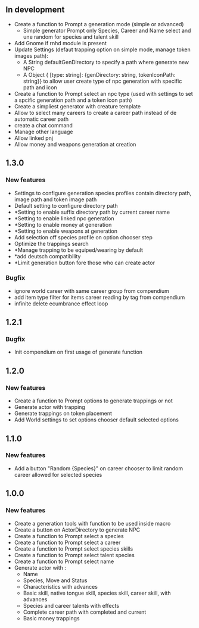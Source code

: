 ## In development

- Create a function to Prompt a generation mode (simple or advanced)
  - Simple generator Prompt only Species, Career and Name select and une random for species and talent skill
- Add Gnome if rnhd module is present
- Update Settings (defaut trapping option on simple mode, manage token images path):
  - A String defaultGenDirectory to specify a path where generate new NPC
  - A Object { [type: string]: {genDirectory: string, tokenIconPath: string}} to allow user create type of npc generation with specific path and icon
- Create a function to Prompt select an npc type (used with settings to set a spcific generation path and a token icon path)
- Create a simpliest generator with creature template
- Allow to select many careers to create a career path instead of de automatic career path
- create a chat command
- Manage other language
- Allow linked pnj
- Allow money and weapons generation at creation

## 1.3.0

### New features

- Settings to configure generation species profiles contain directory path, image path and token image path
- Default setting to configure directory path
- \*Setting to enable suffix directory path by current career name
- \*Setting to enable linked npc generation
- \*Setting to enable money at generation
- \*Setting to enable weapons at generation
- Add selection off species profile on option chooser step
- Optimize the trappings search
- \*Manage trapping to be equiped/wearing by default
- \*add deutsch compatibility
- \*Limit generation button fore those who can create actor

### Bugfix

- ignore world career with same career group from compendium
- add item type filter for items career reading by tag from compendium
- infinite delete ecumbrance effect loop

## 1.2.1

### Bugfix

- Init compendium on first usage of generate function

## 1.2.0

### New features

- Create a function to Prompt options to generate trappings or not
- Generate actor with trapping
- Generate trappings on token placement
- Add World settings to set options chooser default selected options

## 1.1.0

### New features

- Add a button "Random {Species}" on career chooser to limit random career allowed for selected species

## 1.0.0

### New features

- Create a generation tools with function to be used inside macro
- Create a button on ActorDirectory to generate NPC
- Create a function to Prompt select a species
- Create a function to Prompt select a career
- Create a function to Prompt select species skills
- Create a function to Prompt select talent species
- Create a function to Prompt select name
- Generate actor with :
  - Name
  - Species, Move and Status
  - Characteristics with advances
  - Basic skill, native tongue skill, species skill, career skill, with advances
  - Species and career talents with effects
  - Complete career path with completed and current
  - Basic money trappings
